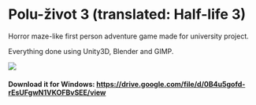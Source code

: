 # Polu-život 3 (translated: Half-life 3)

Horror maze-like first person adventure game made for university project.

Everything done using Unity3D, Blender and GIMP.

![](https://media.giphy.com/media/I2lGAcnUIOZO0/giphy.gif)

#### Download it for Windows: https://drive.google.com/file/d/0B4u5gofd-rEsUFgwN1VKOFBvSEE/view

